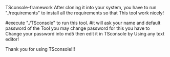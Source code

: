 TSconsole-framework
After cloning it into your system, you have to run
"./requirements" to install all the requirements so that 
This tool work nicely!

#execute "./TSconsole" to run this tool.
#it will ask your name and default password of the 
Tool you may change password for this you have to
Change your password into md5 then edit it in TSconsole by 
Using any text editor!

Thank you for using TSconsole!!!
